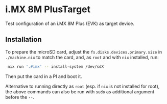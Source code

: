 
# i.MX 8M PlusTarget

Test configuration of an i.MX 8M Plus (EVK) as target device.


## Installation

To prepare the microSD card, adjust the `fs.disks.devices.primary.size` in `./machine.nix` to match the card, and, as `root` and with `nix` installed, run:
```bash
 nix run '.#imx' -- install-system /dev/sdX
```
Then put the card in a PI and boot it.

Alternative to running directly as `root` (esp. if `nix` is not installed for root), the above commands can also be run with `sudo` as additional argument before the `--`.
